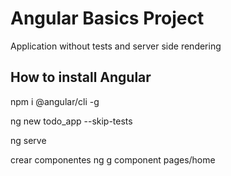 # Angular Basics Project
Application without tests and server side rendering 

## How to install Angular
npm i @angular/cli -g 

ng new todo_app --skip-tests

ng serve

crear componentes
ng g component pages/home
